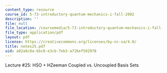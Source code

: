 ```yaml
---
content_type: resource
course_id: 5-73-introductory-quantum-mechanics-i-fall-2002
description: ''
file: null
file_location: /coursemedia/5-73-introductory-quantum-mechanics-i-fall-2002/a02a8c8abbc8e3cb7eb3a726ef502978_notes25.pdf
file_type: application/pdf
layout: pdf
license: https://creativecommons.org/licenses/by-nc-sa/4.0/
title: notes25.pdf
uid: a02a8c8a-bbc8-e3cb-7eb3-a726ef502978
---
```

Lecture #25: HSO + HZeeman Coupled vs. Uncoupled Basis Sets